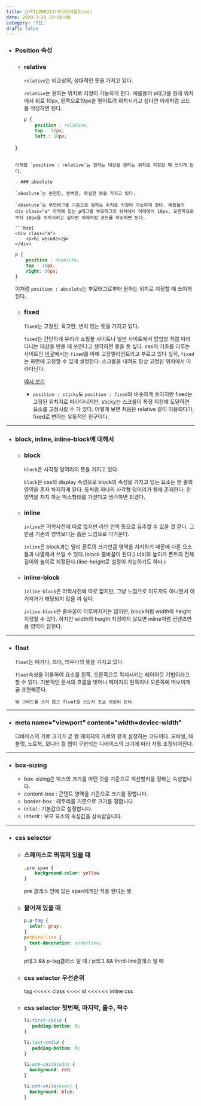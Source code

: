 ```yaml
---
title: 🏃‍♂️TIL200323(위코드레플잇css)
date: 2020-3-23 22:00:00
category: 'TIL'
draft: false
---
```




- ### Position 속성

  - ### relative

    `relative`는 비교상의, 상대적인 뜻을 가지고 있다.

    `relative`는 원하는 위치로 지정이 가능하게 한다. 예를들어 p태그를 원래 위치에서 위로 10px, 왼쪽으로10px을 떨어트려 위치시키고 싶다면 아래처럼 코드를 작성하면 된다.
  
    ```css
    p {
    	position : relative;
    	top : 10px;
    	left : 10px;
  }
    ```

    이처럼 `position : relative`는 원하는 대상을 원하는 위치로 지정할 때 쓰이게 된다.

  - ### absolute

    `aboslute`는 완전한, 완벽한, 확실한 뜻을 가지고 있다.

    `absolute`는 부모태그를 기준으로 원하는 위치로 지정이 가능하게 한다. 예를들어 div class="a" 아래에 있는 p태그를 부모태그의 위치에서 아래에서 10px, 오른쪽으로부터 10px을 위치시키고 싶다면 아래처럼 코드를 작성하면 된다.
  
    ```html
    <div class="a">
    	<p>hi wecode</p>
  </div>
    ```
  
    ```css
    p {
    	position : absolute;
    	top : 10px;
    	right: 10px;
  }
    ```

    이처럼 `position : absolute`는 부모태그로부터 원하는 위치로 지정할 때 쓰이게 된다.

  - ### fixed

    `fixed`는 고정된, 확고한, 변치 않는 뜻을 가지고 있다.

    `fixed`는 간단하게 우리가 쇼핑몰 사이트나 일반 사이트에서 팝업창 처럼 따라다니는 대상을 만들 때 쓰인다고 생각하면 좋을 듯 싶다. css의 기초를 다루는 사이트인 [이곳](http://ko.learnlayout.com/position.html)에서는 `fixed`를 아예 고정엘리먼트라고 부르고 있다 싶히, `fixed`는 화면에 고정할 수 있게 설정한다. 스크롤을 내려도 항상 고정된 위치에서 따라다닌다.

    [예시 보기](https://jsfiddle.net/daehwan/xk0od1av/28/)
  
    - `position : sticky`도 `position : fixed`와 비슷하게 쓰이지만 fixed는 고정된 위치지로 따라다니지만, sticky는 스크롤이 특정 지점에 도달하면 요소를 고정시킬 수 가 있다. 어떻게 보면 처음은 relative 같이 이용되다가, fixed로 변하는 유동적인 친구이다.

---

- ### block, inline, inline-block에 대해서

  - ### block

    `block`은 사각형 덩어리의 뜻을 가지고 있다.
    
    `block`은 css의 display 속성으로 block의 속성을 가지고 있는 요소는 한 줄의 영역을 혼자 차지하게 된다. 뜻처럼 하나의 사각형 덩어리가 웹에 존재한다. 한 영역을 차지 하는 박스형태를 가졌다고 생각하면 되겠다.
    
  - ### inline
  
    `inline`은 어학사전에 따로 없지만 라인 안의 뜻으로 유추할 수 있을 것 같다. 그만큼 기존의 영역보다는 좁은 느낌으로 다가온다.
  
    `inline`은 block과는 달리 폰트의 크기만큼 영역을 차지하기 때문에 다른 요소들과 나열해서 쓰일 수 있다.(block 줄바꿈이 된다.) 너비와 높이가 폰트의 전체 길이와 높이로 지정된다.(line-height로 설정이 가능하기도 하다.)
  
  - ### inline-block
  
    `inline-block`은 어학사전에 따로 없지만, 그냥 느낌으로 이도저도 아니면서 이거저거가 해당되지 않을 까 싶다.
  
    `inline-block`은 줄바꿈이 이루어지지는 않지만, block처럼 width와 height 지정할 수 있다. 하지만 width와 height 지정하지 않으면 inline처럼 컨텐츠만큼 영역이 잡힌다.

---

- ### float

  `float`는 떠가다, 뜨다, 띄우다의 뜻을 가지고 있다.

  `float`속성을 이용하여 요소를 왼쪽, 오른쪽으로 위치시키는 레이아웃 기법이라고 할 수 있다. 기본적인 문서의 흐름을 벗어나 페이지의 왼쪽이나 오른쪽에 떠보이게끔 표현해준다. 

  `왜 그리드를 쓰지 않고 float을 쓰는지 조금 의문이 든다.`

---

- ### meta name="viewport" content="width=deviec-width"

  디바이스의 가로 크기가 곧 웹 페이지의 가로와 같게 설정하는 코드이다. 모바일, 태블릿, 노트북, 모니터 등 웹이 구현되는 디바이스의 크기에 따라 자동 조정되어진다.

---

- ### box-sizing

  - box-sizing은 박스의 크기를 어떤 것을 기준으로 계산할지를 정하는 속성입니다.
  - content-box : 콘텐트 영역을 기준으로 크기를 정합니다.
  - border-box : 테두리를 기준으로 크기를 정합니다.
  - initial : 기본값으로 설정합니다.
  - inherit : 부모 요소의 속성값을 상속받습니다.

---

- ### css selector

  - ### 스페이스로 띄워져 있을 때 

    ```css
    .pre span {
    	background-color: yellow
    }
    ```

    pre 클래스 안에 있는 span에게만 적용 한다는 뜻

  - ### 붙어져 있을 때

    ```css
    p.p-tag {
      color: gray;
    }
    p#third-line {
      text-decoration: underline;
    }
    ```

    p태그 && p-tag클래스 일 때 / p태그 && third-line클래스 일 때

  - ### css selector 우선순위

    tag <<<<< class <<<< id <<<<<< inline css

  - ### css selector 첫번째, 마지막, 홀수, 짝수

    ```css
    li:first-child {
       padding-bottom: 0;
    }
    
    li:last-child {
       padding-bottom: 0;
    }
    
    li:nth-child(odd) {
      background: red;
    }
    
    li:nth-child(even) {
      background: blue;
    }
    ```


